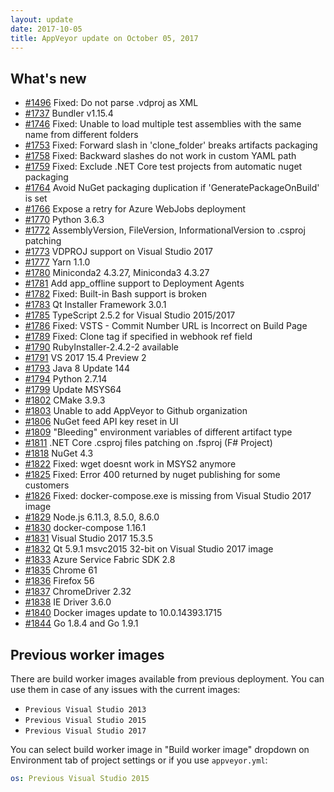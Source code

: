 ```yaml
---
layout: update
date: 2017-10-05
title: AppVeyor update on October 05, 2017
---
```


## What's new

* [#1496](https://github.com/appveyor/ci/issues/1496) Fixed: Do not parse .vdproj as XML
* [#1737](https://github.com/appveyor/ci/issues/1737) Bundler v1.15.4
* [#1746](https://github.com/appveyor/ci/issues/1746) Fixed: Unable to load multiple test assemblies with the same name from different folders
* [#1753](https://github.com/appveyor/ci/issues/1753) Fixed: Forward slash in 'clone_folder' breaks artifacts packaging
* [#1758](https://github.com/appveyor/ci/issues/1758) Fixed: Backward slashes do not work in custom YAML path
* [#1759](https://github.com/appveyor/ci/issues/1759) Fixed: Exclude .NET Core test projects from automatic nuget packaging
* [#1764](https://github.com/appveyor/ci/issues/1764) Avoid NuGet packaging duplication if 'GeneratePackageOnBuild' is set
* [#1766](https://github.com/appveyor/ci/issues/1766) Expose a retry for Azure WebJobs deployment
* [#1770](https://github.com/appveyor/ci/issues/1770) Python 3.6.3
* [#1772](https://github.com/appveyor/ci/issues/1772) AssemblyVersion, FileVersion, InformationalVersion to .csproj patching
* [#1773](https://github.com/appveyor/ci/issues/1773) VDPROJ support on Visual Studio 2017
* [#1777](https://github.com/appveyor/ci/issues/1777) Yarn 1.1.0
* [#1780](https://github.com/appveyor/ci/issues/1780) Miniconda2 4.3.27, Miniconda3 4.3.27
* [#1781](https://github.com/appveyor/ci/issues/1781) Add app_offline support to Deployment Agents
* [#1782](https://github.com/appveyor/ci/issues/1782) Fixed: Built-in Bash support is broken
* [#1783](https://github.com/appveyor/ci/issues/1783) Qt Installer Framework 3.0.1
* [#1785](https://github.com/appveyor/ci/issues/1785) TypeScript 2.5.2 for Visual Studio 2015/2017
* [#1786](https://github.com/appveyor/ci/issues/1786) Fixed: VSTS - Commit Number URL is Incorrect on Build Page
* [#1789](https://github.com/appveyor/ci/issues/1789) Fixed: Clone tag if specified in webhook ref field
* [#1790](https://github.com/appveyor/ci/issues/1790) RubyInstaller-2.4.2-2 available
* [#1791](https://github.com/appveyor/ci/issues/1791) VS 2017 15.4 Preview 2
* [#1793](https://github.com/appveyor/ci/issues/1793) Java 8 Update 144
* [#1794](https://github.com/appveyor/ci/issues/1794) Python 2.7.14
* [#1799](https://github.com/appveyor/ci/issues/1799) Update MSYS64
* [#1802](https://github.com/appveyor/ci/issues/1802) CMake 3.9.3
* [#1803](https://github.com/appveyor/ci/issues/1803) Unable to add AppVeyor to Github organization
* [#1806](https://github.com/appveyor/ci/issues/1806) NuGet feed API key reset in UI
* [#1809](https://github.com/appveyor/ci/issues/1809) "Bleeding" environment variables of different artifact type
* [#1811](https://github.com/appveyor/ci/issues/1811) .NET Core .csproj files patching on .fsproj (F# Project)
* [#1818](https://github.com/appveyor/ci/issues/1818) NuGet 4.3
* [#1822](https://github.com/appveyor/ci/issues/1822) Fixed: wget doesnt work in MSYS2 anymore
* [#1825](https://github.com/appveyor/ci/issues/1825) Fixed: Error 400 returned by nuget publishing for some customers
* [#1826](https://github.com/appveyor/ci/issues/1826) Fixed: docker-compose.exe is missing from Visual Studio 2017 image
* [#1829](https://github.com/appveyor/ci/issues/1829) Node.js 6.11.3, 8.5.0, 8.6.0
* [#1830](https://github.com/appveyor/ci/issues/1830) docker-compose 1.16.1
* [#1831](https://github.com/appveyor/ci/issues/1831) Visual Studio 2017 15.3.5
* [#1832](https://github.com/appveyor/ci/issues/1832) Qt 5.9.1 msvc2015 32-bit on Visual Studio 2017 image
* [#1833](https://github.com/appveyor/ci/issues/1833) Azure Service Fabric SDK 2.8
* [#1835](https://github.com/appveyor/ci/issues/1835) Chrome 61
* [#1836](https://github.com/appveyor/ci/issues/1836) Firefox 56
* [#1837](https://github.com/appveyor/ci/issues/1837) ChromeDriver 2.32
* [#1838](https://github.com/appveyor/ci/issues/1838) IE Driver 3.6.0
* [#1840](https://github.com/appveyor/ci/issues/1840) Docker images update to 10.0.14393.1715
* [#1844](https://github.com/appveyor/ci/issues/1844) Go 1.8.4 and Go 1.9.1


## Previous worker images

There are build worker images available from previous deployment. You can use them in case of any issues with the current images:

* `Previous Visual Studio 2013`
* `Previous Visual Studio 2015`
* `Previous Visual Studio 2017`

You can select build worker image in "Build worker image" dropdown on Environment tab of project settings or if you use `appveyor.yml`:

```yaml
os: Previous Visual Studio 2015
```